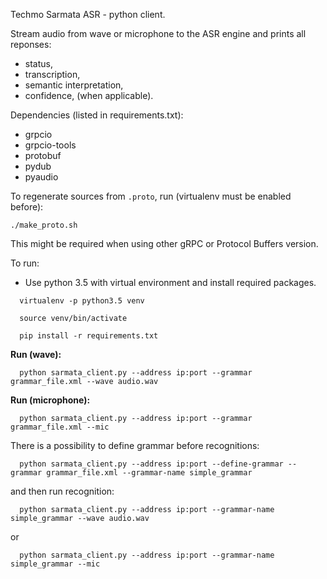 Techmo Sarmata ASR - python client.

Stream audio from wave or microphone to the ASR engine and prints all reponses:
 - status, 
 - transcription, 
 - semantic interpretation, 
 - confidence,
(when applicable).

Dependencies (listed in requirements.txt):
 - grpcio
 - grpcio-tools
 - protobuf
 - pydub
 - pyaudio

To regenerate sources from `.proto`, run (virtualenv must be enabled before):
```
./make_proto.sh
```
This might be required when using other gRPC or Protocol Buffers version.

To run:
 - Use python 3.5 with virtual environment and install required packages.
```
  virtualenv -p python3.5 venv
  
  source venv/bin/activate
  
  pip install -r requirements.txt
```


**Run (wave):**
```
  python sarmata_client.py --address ip:port --grammar grammar_file.xml --wave audio.wav
```
 
**Run (microphone):**
```
  python sarmata_client.py --address ip:port --grammar grammar_file.xml --mic
```
 
There is a possibility to define grammar before recognitions:
```
  python sarmata_client.py --address ip:port --define-grammar --grammar grammar_file.xml --grammar-name simple_grammar
```
and then run recognition:
```
  python sarmata_client.py --address ip:port --grammar-name simple_grammar --wave audio.wav
```
or
```
  python sarmata_client.py --address ip:port --grammar-name simple_grammar --mic
```
